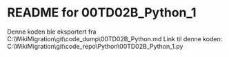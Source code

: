 # README for 00TD02B_Python_1
Denne koden ble eksportert fra C:\WikiMigration\git\code_dump\00TD02B_Python.md
Link til denne koden: C:\WikiMigration\git\code_repo\Python\00TD02B_Python_1.py
